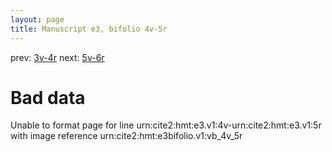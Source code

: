 ```yaml
---
layout: page
title: Manuscript e3, bifolio 4v-5r
---
```


prev: [3v-4r](../3v-4r/) next: [5v-6r](../5v-6r/)

# Bad data

Unable to format page for line urn:cite2:hmt:e3.v1:4v-urn:cite2:hmt:e3.v1:5r with image reference urn:cite2:hmt:e3bifolio.v1:vb_4v_5r
